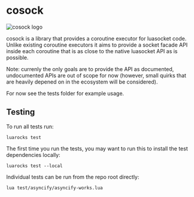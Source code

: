 # cosock

![cosock logo](./cosock%20logo.svg)

cosock is a library that provides a coroutine executor for luasocket code.
Unlike existing coroutine executors it aims to provide a socket facade API
inside each coroutine that is as close to the native luasocket API as is
possible.

Note: currenly the only goals are to provide the API as documented,
undocumented APIs are out of scope for now (however, small quirks that
are heavily depened on in the ecosystem will be considered).

For now see the tests folder for example usage.

## Testing

To run all tests run:

    luarocks test

The first time you run the tests, you may want to run this to install the test
dependencies locally:

    luarocks test --local

Individual tests can be run from the repo root directly:

    lua test/asyncify/asyncify-works.lua
